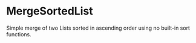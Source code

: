 # MergeSortedList

Simple merge of two Lists sorted in ascending order using no built-in sort functions.
